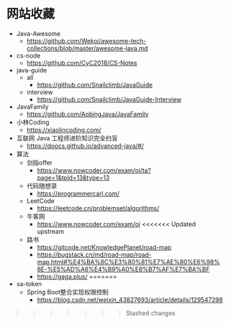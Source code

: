 # 网站收藏
- Java-Awesome
  - https://github.com/Wekoi/awesome-tech-collections/blob/master/awesome-java.md
- cs-node
  - https://github.com/CyC2018/CS-Notes
- java-guide
  - all
    - https://github.com/Snailclimb/JavaGuide
  - interview
    - https://github.com/Snailclimb/JavaGuide-Interview
- JavaFamily
  - https://github.com/AobingJava/JavaFamily
- 小林Coding
  - https://xiaolincoding.com/
- 互联网 Java 工程师进阶知识完全扫盲
  - https://doocs.github.io/advanced-java/#/
- 算法
  - 剑指offer
    - https://www.nowcoder.com/exam/oj/ta?page=1&tpId=13&type=13
  - 代码随想录
    - https://programmercarl.com/
  - LeetCode
    - https://leetcode.cn/problemset/algorithms/
  - 牛客网
    - https://www.nowcoder.com/exam/oj
<<<<<<< Updated upstream
  - 路书
    - https://gitcode.net/KnowledgePlanet/road-map
    - https://bugstack.cn/md/road-map/road-map.html#%E4%BA%8C%E3%80%81%E7%AE%80%E6%98%8E-%E5%AD%A6%E4%B9%A0%E8%B7%AF%E7%BA%BF
    - https://gaga.plus/
=======
- sa-token
  - Spring Boot整合实现权限控制
    - https://blog.csdn.net/weixin_43827693/article/details/129547298
>>>>>>> Stashed changes
